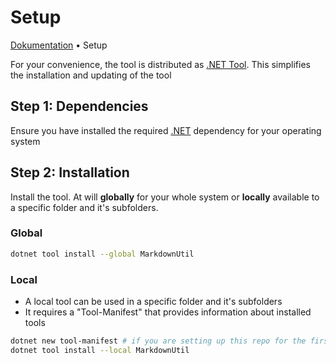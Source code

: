 # Setup

[Dokumentation](../README.md) • Setup

For your convenience, the tool is distributed as [.NET Tool](https://docs.microsoft.com/en-us/dotnet/core/tools/global-tools). This simplifies the installation and updating of the tool

## Step 1: Dependencies

Ensure you have installed the required [.NET](https://dotnet.microsoft.com/en-us/download/dotnet) dependency for your operating system



## Step 2: Installation

Install the tool. At will **globally** for your whole system or **locally**
available to a specific folder and it's subfolders.

### Global

```bash
dotnet tool install --global MarkdownUtil
```

### Local

- A local tool can be used in a specific folder and it's subfolders
- It requires a "Tool-Manifest" that provides information about installed tools

```bash
dotnet new tool-manifest # if you are setting up this repo for the first time
dotnet tool install --local MarkdownUtil
```
